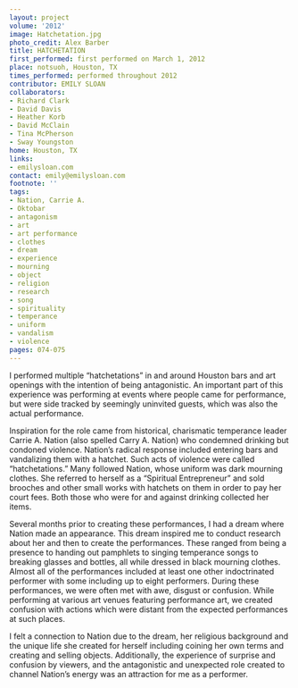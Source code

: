 ```yaml
---
layout: project
volume: '2012'
image: Hatchetation.jpg
photo_credit: Alex Barber
title: HATCHETATION
first_performed: first performed on March 1, 2012
place: notsuoh, Houston, TX
times_performed: performed throughout 2012
contributor: EMILY SLOAN
collaborators:
- Richard Clark
- David Davis
- Heather Korb
- David McClain
- Tina McPherson
- Sway Youngston
home: Houston, TX
links:
- emilysloan.com
contact: emily@emilysloan.com
footnote: ''
tags:
- Nation, Carrie A.
- Oktobar
- antagonism
- art
- art performance
- clothes
- dream
- experience
- mourning
- object
- religion
- research
- song
- spirituality
- temperance
- uniform
- vandalism
- violence
pages: 074-075
---
```


I performed multiple “hatchetations” in and around Houston bars and art openings with the intention of being antagonistic. An important part of this experience was performing at events where people came for performance, but were side tracked by seemingly uninvited guests, which was also the actual performance.

Inspiration for the role came from historical, charismatic temperance leader Carrie A. Nation (also spelled Carry A. Nation) who condemned drinking but condoned violence. Nation’s radical response included entering bars and vandalizing them with a hatchet. Such acts of violence were called “hatchetations.” Many followed Nation, whose uniform was dark mourning clothes. She referred to herself as a “Spiritual Entrepreneur” and sold brooches and other small works with hatchets on them in order to pay her court fees. Both those who were for and against drinking collected her items.

Several months prior to creating these performances, I had a dream where Nation made an appearance. This dream inspired me to conduct research about her and then to create the performances. These ranged from being a presence to handing out pamphlets to singing temperance songs to breaking glasses and bottles, all while dressed in black mourning clothes. Almost all of the performances included at least one other indoctrinated performer with some including up to eight performers. During these performances, we were often met with awe, disgust or confusion. While performing at various art venues featuring performance art, we created confusion with actions which were distant from the expected performances at such places.

I felt a connection to Nation due to the dream, her religious background and the unique life she created for herself including coining her own terms and creating and selling objects. Additionally, the experience of surprise and confusion by viewers, and the antagonistic and unexpected role created to channel Nation’s energy was an attraction for me as a performer.
